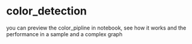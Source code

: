 # color_detection
you can preview the color_pipline in notebook, see how it works and the performance in a sample and a complex graph
